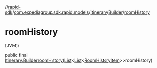 //[rapid-sdk](../../../../index.md)/[com.expediagroup.sdk.rapid.models](../../index.md)/[Itinerary](../index.md)/[Builder](index.md)/[roomHistory](room-history.md)

# roomHistory

[JVM]\

public final [Itinerary.Builder](index.md)[roomHistory](room-history.md)([List](https://docs.oracle.com/javase/8/docs/api/java/util/List.html)&lt;[List](https://docs.oracle.com/javase/8/docs/api/java/util/List.html)&lt;[RoomHistoryItem](../../-room-history-item/index.md)&gt;&gt;roomHistory)
